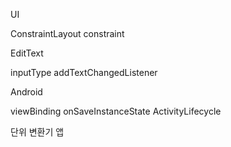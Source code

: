UI 

  ConstraintLayout
  constraint

 EditText
 
  inputType
  addTextChangedListener


Android

viewBinding
onSaveInstanceState
ActivityLifecycle

단위 변환기 앱
